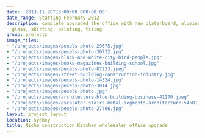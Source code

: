 ```yaml
---
date: '2013-11-28T13:00:00.000+00:00'
date_range: Starting February 2012
description: complete upgraded the office with new platerboard, aluminum partitions,
  glass, skirting, painting, tiling
group: projects
image_files:
- "/projects/images/pexels-photo-29675.jpg"
- "/projects/images/pexels-photo-30732.jpg"
- "/projects/images/black-and-white-city-bird-people.jpg"
- "/projects/images/books-magazines-building-school.jpg"
- "/projects/images/pexels-photo-87223.jpeg"
- "/projects/images/street-building-construction-industry.jpg"
- "/projects/images/pexels-photo-14324.jpg"
- "/projects/images/pexels-photo-3814.jpg"
- "/projects/images/pexels-photo.jpg"
- "/projects/images/architecture-blue-building-business-41170.jpeg"
- "/projects/images/escalator-stairs-metal-segments-architecture-54581.jpeg"
- "/projects/images/pexels-photo-27406.jpg"
layout: project_layout
location: sydney
title: Niche construction Kitchen wholesaler office upgrade
---
```

